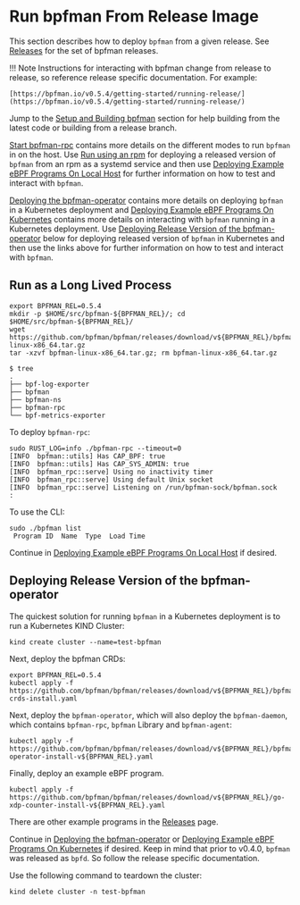 # Run bpfman From Release Image

This section describes how to deploy `bpfman` from a given release.
See [Releases](https://github.com/bpfman/bpfman/releases) for the set of bpfman
releases.

!!! Note
    Instructions for interacting with bpfman change from release to release, so reference
    release specific documentation. For example:
    
    [https://bpfman.io/v0.5.4/getting-started/running-release/](https://bpfman.io/v0.5.4/getting-started/running-release/)

Jump to the [Setup and Building bpfman](./building-bpfman.md) section
for help building from the latest code or building from a release branch.

[Start bpfman-rpc](./launching-bpfman.md/#start-bpfman-rpc) contains more details on the different
modes to run `bpfman` in on the host.
Use [Run using an rpm](./running-rpm.md)
for deploying a released version of `bpfman` from an rpm as a systemd service and then use
[Deploying Example eBPF Programs On Local Host](./example-bpf-local.md)
for further information on how to test and interact with `bpfman`.

[Deploying the bpfman-operator](./operator-quick-start.md) contains
more details on deploying `bpfman` in a Kubernetes deployment and
[Deploying Example eBPF Programs On Kubernetes](./example-bpf-k8s.md) contains
more details on interacting with `bpfman` running in a Kubernetes deployment.
Use [Deploying Release Version of the bpfman-operator](#deploying-release-version-of-the-bpfman-operator)
below for deploying released version of `bpfman` in Kubernetes and then use the
links above for further information on how to test and interact with `bpfman`.

## Run as a Long Lived Process

```console
export BPFMAN_REL=0.5.4
mkdir -p $HOME/src/bpfman-${BPFMAN_REL}/; cd $HOME/src/bpfman-${BPFMAN_REL}/
wget https://github.com/bpfman/bpfman/releases/download/v${BPFMAN_REL}/bpfman-linux-x86_64.tar.gz
tar -xzvf bpfman-linux-x86_64.tar.gz; rm bpfman-linux-x86_64.tar.gz

$ tree
.
├── bpf-log-exporter
├── bpfman
├── bpfman-ns
├── bpfman-rpc
└── bpf-metrics-exporter
```

To deploy `bpfman-rpc`:

```console
sudo RUST_LOG=info ./bpfman-rpc --timeout=0
[INFO  bpfman::utils] Has CAP_BPF: true
[INFO  bpfman::utils] Has CAP_SYS_ADMIN: true
[INFO  bpfman_rpc::serve] Using no inactivity timer
[INFO  bpfman_rpc::serve] Using default Unix socket
[INFO  bpfman_rpc::serve] Listening on /run/bpfman-sock/bpfman.sock
:
```

To use the CLI:

```console
sudo ./bpfman list
 Program ID  Name  Type  Load Time
```

Continue in [Deploying Example eBPF Programs On Local Host](./example-bpf-local.md) if desired.

## Deploying Release Version of the bpfman-operator

The quickest solution for running `bpfman` in a Kubernetes deployment is to run a
Kubernetes KIND Cluster:

```console
kind create cluster --name=test-bpfman
```

Next, deploy the bpfman CRDs:

```console
export BPFMAN_REL=0.5.4
kubectl apply -f  https://github.com/bpfman/bpfman/releases/download/v${BPFMAN_REL}/bpfman-crds-install.yaml
```

Next, deploy the `bpfman-operator`, which will also deploy the `bpfman-daemon`, which contains
`bpfman-rpc`, `bpfman` Library and `bpfman-agent`:

```console
kubectl apply -f https://github.com/bpfman/bpfman/releases/download/v${BPFMAN_REL}/bpfman-operator-install-v${BPFMAN_REL}.yaml
```

Finally, deploy an example eBPF program.

```console
kubectl apply -f https://github.com/bpfman/bpfman/releases/download/v${BPFMAN_REL}/go-xdp-counter-install-v${BPFMAN_REL}.yaml
```

There are other example programs in the [Releases](https://github.com/bpfman/bpfman/releases)
page.

Continue in [Deploying the bpfman-operator](./operator-quick-start.md) or
[Deploying Example eBPF Programs On Kubernetes](./example-bpf-k8s.md) if desired.
Keep in mind that prior to v0.4.0, `bpfman` was released as `bpfd`.
So follow the release specific documentation.

Use the following command to teardown the cluster:

```console
kind delete cluster -n test-bpfman
```
